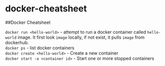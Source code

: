 # docker-cheatsheet
##Docker Cheatsheet

`docker run <hello-world>` - attempt to run a docker container called `hello-world` image. It first look `image` locally, if not exist, it pulls `image` from dockerhub. <br/>
`docker ps` - list docker containers
<br/>
`docker create <hello-world>` -  Create a new container
<br/>
`docker start -a <container id>` - Start one or more stopped containers
<br/>




